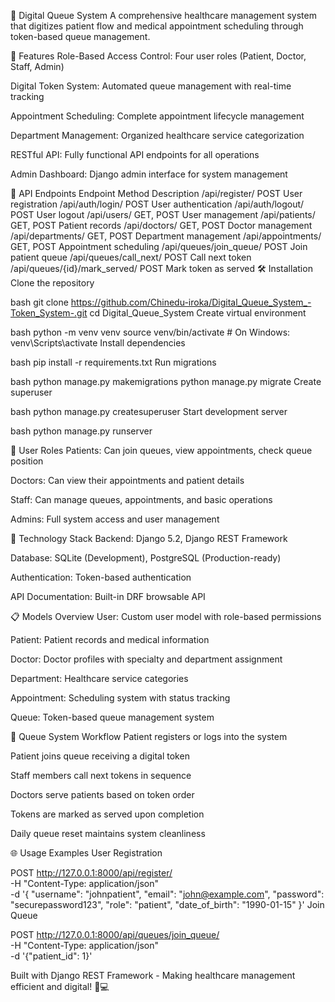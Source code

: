 🏥 Digital Queue System
A comprehensive healthcare management system that digitizes patient flow and medical appointment scheduling through token-based queue management.

🌟 Features
Role-Based Access Control: Four user roles (Patient, Doctor, Staff, Admin)

Digital Token System: Automated queue management with real-time tracking

Appointment Scheduling: Complete appointment lifecycle management

Department Management: Organized healthcare service categorization

RESTful API: Fully functional API endpoints for all operations

Admin Dashboard: Django admin interface for system management

🚀 API Endpoints
Endpoint	Method	Description
/api/register/	POST	User registration
/api/auth/login/	POST	User authentication
/api/auth/logout/	POST	User logout
/api/users/	GET, POST	User management
/api/patients/	GET, POST	Patient records
/api/doctors/	GET, POST	Doctor management
/api/departments/	GET, POST	Department management
/api/appointments/	GET, POST	Appointment scheduling
/api/queues/join_queue/	POST	Join patient queue
/api/queues/call_next/	POST	Call next token
/api/queues/{id}/mark_served/	POST	Mark token as served
🛠️ Installation
Clone the repository

bash
git clone https://github.com/Chinedu-iroka/Digital_Queue_System_-Token_System-.git
cd Digital_Queue_System
Create virtual environment

bash
python -m venv venv
source venv/bin/activate  # On Windows: venv\Scripts\activate
Install dependencies

bash
pip install -r requirements.txt
Run migrations

bash
python manage.py makemigrations
python manage.py migrate
Create superuser

bash
python manage.py createsuperuser
Start development server

bash
python manage.py runserver

👥 User Roles
Patients: Can join queues, view appointments, check queue position

Doctors: Can view their appointments and patient details

Staff: Can manage queues, appointments, and basic operations

Admins: Full system access and user management

🔧 Technology Stack
Backend: Django 5.2, Django REST Framework

Database: SQLite (Development), PostgreSQL (Production-ready)

Authentication: Token-based authentication

API Documentation: Built-in DRF browsable API

📋 Models Overview
User: Custom user model with role-based permissions

Patient: Patient records and medical information

Doctor: Doctor profiles with specialty and department assignment

Department: Healthcare service categories

Appointment: Scheduling system with status tracking

Queue: Token-based queue management system

🚦 Queue System Workflow
Patient registers or logs into the system

Patient joins queue receiving a digital token

Staff members call next tokens in sequence

Doctors serve patients based on token order

Tokens are marked as served upon completion

Daily queue reset maintains system cleanliness

🌐 Usage Examples
User Registration

POST http://127.0.0.1:8000/api/register/ \
  -H "Content-Type: application/json" \
  -d '{
    "username": "johnpatient",
    "email": "john@example.com",
    "password": "securepassword123",
    "role": "patient",
    "date_of_birth": "1990-01-15"
  }'
Join Queue

POST http://127.0.0.1:8000/api/queues/join_queue/ \
  -H "Content-Type: application/json" \
  -d '{"patient_id": 1}'


Built with Django REST Framework - Making healthcare management efficient and digital! 🏥💻
